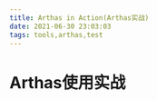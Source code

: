 ```yaml
---
title: Arthas in Action(Arthas实战)
date: 2021-06-30 23:03:03
tags: tools,arthas,test
---
```

# Arthas使用实战